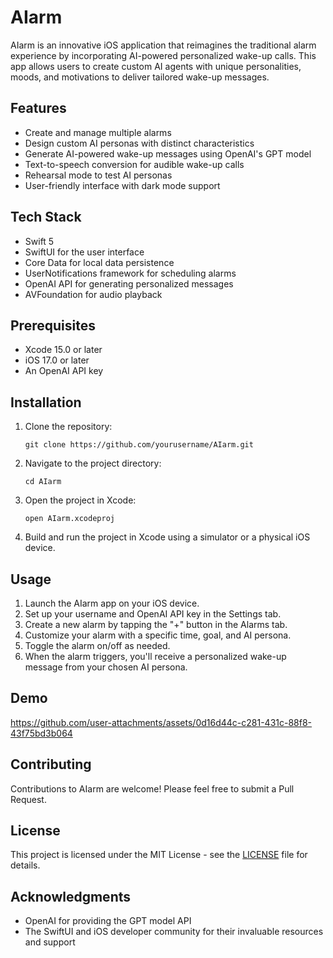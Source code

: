 # AIarm

AIarm is an innovative iOS application that reimagines the traditional alarm experience by incorporating AI-powered personalized wake-up calls. This app allows users to create custom AI agents with unique personalities, moods, and motivations to deliver tailored wake-up messages.

## Features

- Create and manage multiple alarms
- Design custom AI personas with distinct characteristics
- Generate AI-powered wake-up messages using OpenAI's GPT model
- Text-to-speech conversion for audible wake-up calls
- Rehearsal mode to test AI personas
- User-friendly interface with dark mode support

## Tech Stack

- Swift 5
- SwiftUI for the user interface
- Core Data for local data persistence
- UserNotifications framework for scheduling alarms
- OpenAI API for generating personalized messages
- AVFoundation for audio playback

## Prerequisites

- Xcode 15.0 or later
- iOS 17.0 or later
- An OpenAI API key

## Installation

1. Clone the repository:
   ```
   git clone https://github.com/yourusername/AIarm.git
   ```

2. Navigate to the project directory:
   ```
   cd AIarm
   ```

3. Open the project in Xcode:
   ```
   open AIarm.xcodeproj
   ```

4. Build and run the project in Xcode using a simulator or a physical iOS device.

## Usage

1. Launch the AIarm app on your iOS device.
2. Set up your username and OpenAI API key in the Settings tab.
3. Create a new alarm by tapping the "+" button in the Alarms tab.
4. Customize your alarm with a specific time, goal, and AI persona.
5. Toggle the alarm on/off as needed.
6. When the alarm triggers, you'll receive a personalized wake-up message from your chosen AI persona.

## Demo



https://github.com/user-attachments/assets/0d16d44c-c281-431c-88f8-43f75bd3b064



## Contributing

Contributions to AIarm are welcome! Please feel free to submit a Pull Request.

## License

This project is licensed under the MIT License - see the [LICENSE](LICENSE) file for details.

## Acknowledgments

- OpenAI for providing the GPT model API
- The SwiftUI and iOS developer community for their invaluable resources and support

